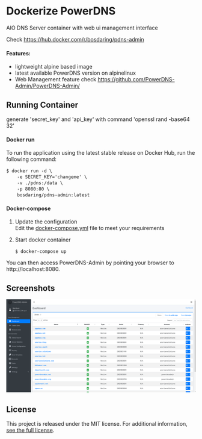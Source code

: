# Dockerize PowerDNS

AIO DNS Server container with web ui management interface 

Check https://hub.docker.com/r/bosdaring/pdns-admin

#### Features:

- lightweight alpine based image
- latest available PowerDNS version on alpinelinux 
- Web Management feature check https://github.com/PowerDNS-Admin/PowerDNS-Admin/

## Running Container
generate 'secret_key' and 'api_key' with command 'openssl rand -base64 32'
#### Docker run

To run the application using the latest stable release on Docker Hub, run the following command:

```
$ docker run -d \
    -e SECRET_KEY='changeme' \
    -v ./pdns:/data \
    -p 8080:80 \
    bosdaring/pdns-admin:latest
```

#### Docker-compose

1. Update the configuration   
   Edit the [docker-compose.yml](https://github.com/bosdaring/pdnsadmin-docker/blob/mail/docker-compose.yml) file to meet your requirements

2. Start docker container
   ```
   $ docker-compose up
   ```

You can then access PowerDNS-Admin by pointing your browser to http://localhost:8080.

## Screenshots

![dashboard](docs/screenshots/dashboard.png)

## License

This project is released under the MIT license. For additional
information, [see the full license](https://github.com/PowerDNS-Admin/PowerDNS-Admin/blob/master/LICENSE).
